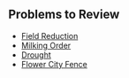 ## Problems to Review

- [Field Reduction](https://github.com/froge159/usaco_training/tree/main/Field%20Reduction)
- [Milking Order](https://github.com/froge159/usaco_training/tree/main/Milking%20Order)
- [Drought](https://github.com/froge159/usaco_training/tree/main/Drought)
- [Flower City Fence](https://github.com/froge159/usaco_training/tree/main/Flower%20City%20Fence)
